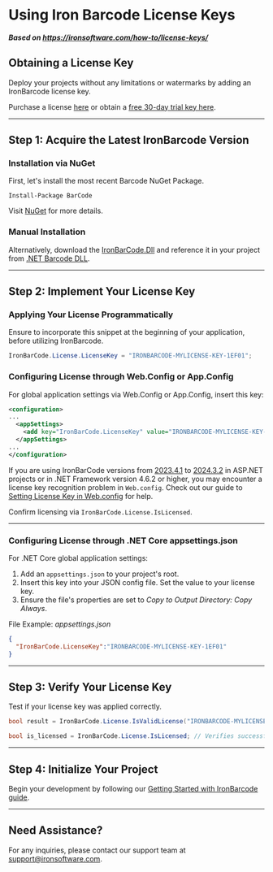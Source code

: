 # Using Iron Barcode License Keys

***Based on <https://ironsoftware.com/how-to/license-keys/>***


## Obtaining a License Key

Deploy your projects without any limitations or watermarks by adding an IronBarcode license key.

Purchase a license [here](https://ironsoftware.com/csharp/barcode/licensing/) or obtain a [free 30-day trial key here](https://ironsoftware.com/csharp/barcode/licensing/#trial-license).

---

## Step 1: Acquire the Latest IronBarcode Version

### Installation via NuGet

First, let's install the most recent Barcode NuGet Package.

```shell
Install-Package BarCode
```

Visit [NuGet](https://www.nuget.org/packages/BarCode/) for more details.

### Manual Installation

Alternatively, download the [IronBarCode.Dll](https://ironsoftware.com/csharp/barcode/packages/IronBarCode.zip) and reference it in your project from [.NET Barcode DLL](https://ironsoftware.com/csharp/barcode/packages/IronBarCode.zip).

---

## Step 2: Implement Your License Key

### Applying Your License Programmatically

Ensure to incorporate this snippet at the beginning of your application, before utilizing IronBarcode.

```cs
IronBarCode.License.LicenseKey = "IRONBARCODE-MYLICENSE-KEY-1EF01";
```

### Configuring License through Web.Config or App.Config

For global application settings via Web.Config or App.Config, insert this key:

```xml
<configuration>
...
  <appSettings>
    <add key="IronBarCode.LicenseKey" value="IRONBARCODE-MYLICENSE-KEY-1EF01"/>
  </appSettings>
...
</configuration>
```

If you are using IronBarCode versions from [2023.4.1](https://www.nuget.org/packages/BarCode/2023.4.1) to [2024.3.2](https://www.nuget.org/packages/BarCode/2024.3.2) in ASP.NET projects or in .NET Framework version 4.6.2 or higher, you may encounter a license key recognition problem in `Web.config`. Check out our guide to [Setting License Key in Web.config](https://ironsoftware.com/csharp/barcode/troubleshooting/license-key-web.config/) for help.

Confirm licensing via `IronBarCode.License.IsLicensed`.

---

### Configuring License through .NET Core appsettings.json

For .NET Core global application settings:

1. Add an `appsettings.json` to your project's root.
2. Insert this key into your JSON config file. Set the value to your license key.
3. Ensure the file's properties are set to *Copy to Output Directory: Copy Always*.

File Example: *appsettings.json*
```json
{
  "IronBarCode.LicenseKey":"IRONBARCODE-MYLICENSE-KEY-1EF01"
}  
```

---

## Step 3: Verify Your License Key

Test if your license key was applied correctly.

```cs
bool result = IronBarCode.License.IsValidLicense("IRONBARCODE-MYLICENSE-KEY-1EF01"); // Checks license validity

bool is_licensed = IronBarCode.License.IsLicensed; // Verifies successful licensing
```

---

## Step 4: Initialize Your Project

Begin your development by following our [Getting Started with IronBarcode guide](https://ironsoftware.com/csharp/barcode/docs/).

---

## Need Assistance?

For any inquiries, please contact our support team at [support@ironsoftware.com](mailto:support@ironsoftware.com).